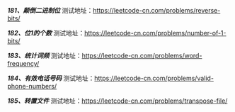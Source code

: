 *******181、颠倒二进制位*******     测试地址：https://leetcode-cn.com/problems/reverse-bits/


*******182、位1的个数*******     测试地址：https://leetcode-cn.com/problems/number-of-1-bits/


*******183、统计词频*******     测试地址：https://leetcode-cn.com/problems/word-frequency/


*******184、有效电话号码*******     测试地址：https://leetcode-cn.com/problems/valid-phone-numbers/


*******185、转置文件*******     测试地址：https://leetcode-cn.com/problems/transpose-file/
